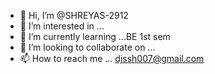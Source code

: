 - 👋 Hi, I’m @SHREYAS-2912
- 👀 I’m interested in ... 
- 🌱 I’m currently learning ...BE 1st sem
- 💞️ I’m looking to collaborate on ...
- 📫 How to reach me ... djssh007@gmail.com

<!---
SHREYAS-2912/SHREYAS-2912 is a ✨ special ✨ repository because its `README.md` (this file) appears on your GitHub profile.
You can click the Preview link to take a look at your changes.
--->
